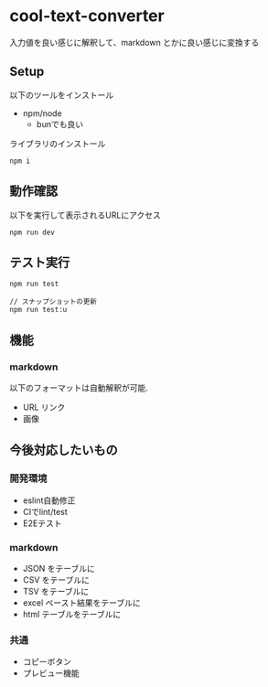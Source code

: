 # cool-text-converter

入力値を良い感じに解釈して、markdown とかに良い感じに変換する

## Setup
以下のツールをインストール
- npm/node
  - bunでも良い

ライブラリのインストール
```
npm i
```

## 動作確認
以下を実行して表示されるURLにアクセス
```
npm run dev
```

## テスト実行
```
npm run test

// スナップショットの更新
npm run test:u
```

## 機能

### markdown

以下のフォーマットは自動解釈が可能.

- URL リンク
- 画像

## 今後対応したいもの

### 開発環境
- eslint自動修正
- CIでlint/test
- E2Eテスト


### markdown

- JSON をテーブルに
- CSV をテーブルに
- TSV をテーブルに
- excel ペースト結果をテーブルに
- html テーブルをテーブルに

### 共通

- コピーボタン
- プレビュー機能